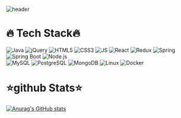 ![header](https://capsule-render.vercel.app/api?type=rounded&color=auto&height=300&section=header&text=MyeongMan&fontSize=90)

# 🔥 Tech Stack🔥
![Java](https://img.shields.io/badge/Java-007396??style=for-the-badge&logo=Java&logoColor=black) ![jQuery](https://img.shields.io/badge/jQuery-0769AD??style=for-the-badge&logo=jQuery&logoColor=black) ![HTML5](https://img.shields.io/badge/HTML5-E34F26?stylefor-the-badge&logo=HTML5&logoColor=black) ![CSS3](https://img.shields.io/badge/CSS3-1572B6?stylefor-the-badge&logo=CSS3&logoColor=black) ![JS](https://img.shields.io/badge/JavaScript-F7DF1E?stylefor-the-badge&logo=JavaScript&logoColor=black) ![React](https://img.shields.io/badge/React-61DAFB??style=for-the-badge&logo=React&logoColor=black) ![Redux](https://img.shields.io/badge/Redux-764ABC??style=for-the-badge&logo=Redux&logoColor=black) ![Spring](https://img.shields.io/badge/Spring-6DB33F??style=for-the-badge&logo=Spring&logoColor=black) ![Spring Boot](https://img.shields.io/badge/Spring%20Boot-6DB33F??style=for-the-badge&logo=Spring%20Boot&logoColor=black) ![Node.js](https://img.shields.io/badge/Node.js-339933??style=for-the-badge&logo=Node.js&logoColor=black)  
![MySQL](https://img.shields.io/badge/MySQL-4479A1??style=for-the-badge&logo=MySQL&logoColor=black) ![PostgreSQL](https://img.shields.io/badge/PostgreSQL-4169E1??style=for-the-badge&logo=PostgreSQL&logoColor=black) ![MongoDB](https://img.shields.io/badge/MongoDB-47A248??style=for-the-badge&logo=MongoDB&logoColor=black) ![Linux](https://img.shields.io/badge/Linux-FCC624??style=for-the-badge&logo=Linux&logoColor=black) ![Docker](https://img.shields.io/badge/Docker-2496ED??style=for-the-badge&logo=Docker&logoColor=black)
</div> 


# ⭐github Stats⭐
[![Anurag's GitHub stats](https://github-readme-stats.vercel.app/api?username=mani703)](https://github.com/mani703/github-readme-stats)

